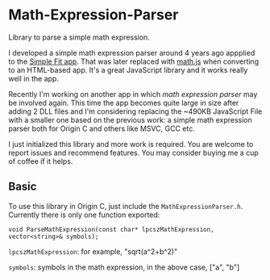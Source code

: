 # Math-Expression-Parser
Library to parse a simple math expression.

I developed a simple math expression parser around 4 years ago appplied to the [Simple Fit app](https://www.originlab.com/FileExchange/details.aspx?fid=239). That was later replaced with [math.js](https://mathjs.org/) when converting to an HTML-based app. It's a great JavaScript library and it works really well in the app.

Recently I'm working on another app in which _math expression parser_ may be involved again. This time the app becomes quite large in size after adding 2 DLL files and I'm considering replacing the ~490KB JavaScript File with a smaller one based on the previous work: a simple math expression parser both for Origin C and others like MSVC, GCC etc.

I just initialized this library and more work is required. You are welcome to report issues and recommend features. You may consider buying me a cup of coffee if it helps.

## Basic

To use this library in Origin C, just include the ```MathExpressionParser.h```. Currently there is only one function exported:
```
void ParseMathExpression(const char* lpcszMathExpression, vector<string>& symbols);
```
```lpcszMathExpression```: for example, "sqrt(a^2+b^2)"

```symbols```: symbols in the math expression, in the above case, ["a", "b"]


